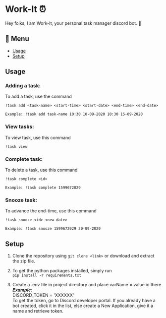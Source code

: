 # Work-It :alarm_clock:

Hey folks, I am Work-It, your personal task manager discord bot. :robot: 

## :scroll: Menu 

- [Usage](#Usage)
- [Setup](#Setup)

## Usage

### Adding a task: 
To add a task, use the command  
```
!task add <task-name> <start-time> <start-date> <end-time> <end-date>

Example: !task add task-name 10:30 10-09-2020 10:30 15-09-2020
```


### View tasks:
To view task, use this command  
```
!task view
```

### Complete task:
To delete a task, use this command  
```
!task complete <id>

Example: !task complete 1599672029
```

### Snooze task:
To advance the end-time, use this command  
```
!task snooze <id> <new-date>

Example: !task snooze 1599672029 20-09-2020
```


## Setup 

1. Clone the repository using
```git clone <link>``` or download and extract the zip file.

2. To get the python packages installed, simply run  
```pip install -r requirements.txt```

3. Create a .env file in project directory and place varName = value in there  
***Example***:  
DISCORD_TOKEN = 'XXXXXX'  
To get the token, go to Discord developer portal. If you already have a bot created, click it in the list, else create a New Application, give it a name and retrieve token.  
